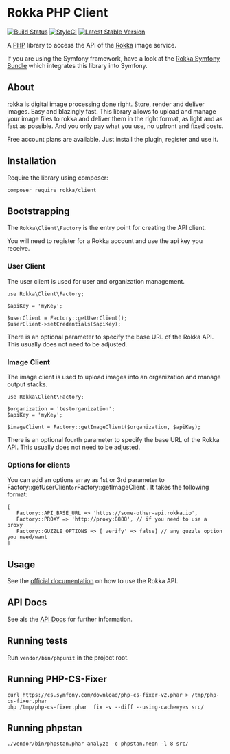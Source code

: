 # Rokka PHP Client

[![Build Status](https://travis-ci.org/rokka-io/rokka-client-php.svg?branch=master)](https://travis-ci.org/rokka-io/rokka-client-php)
[![StyleCI](https://styleci.io/repos/54187640/shield)](https://styleci.io/repos/54187640)
[![Latest Stable Version](https://poser.pugx.org/rokka/client/version.png)](https://packagist.org/packages/rokka/client)

A [PHP](http://php.net/) library to access the API of the [Rokka](https://rokka.io/) image service.

If you are using the Symfony framework, have a look at the [Rokka Symfony Bundle](https://github.com/rokka-io/rokka-client-bundle) which integrates this library into Symfony.

## About

[rokka](https://rokka.io) is digital image processing done right. Store, render and deliver images. Easy and blazingly fast. This library allows to upload and manage your image files to rokka and deliver them in the right format, as light and as fast as possible. And you only pay what you use, no upfront and fixed costs.

Free account plans are available. Just install the plugin, register and use it.

## Installation

Require the library using composer:

`composer require rokka/client`

## Bootstrapping

The `Rokka\Client\Factory` is the entry point for creating the API client.

You will need to register for a Rokka account and use the api key you receive.

### User Client

The user client is used for user and organization management.

```
use Rokka\Client\Factory;

$apiKey = 'myKey';

$userClient = Factory::getUserClient();
$userClient->setCredentials($apiKey);
```

There is an optional parameter to specify the base URL of the Rokka API. This usually does not need to be adjusted.

### Image Client

The image client is used to upload images into an organization and manage output stacks.

```
use Rokka\Client\Factory;

$organization = 'testorganization';
$apiKey = 'myKey';

$imageClient = Factory::getImageClient($organization, $apiKey);
```

There is an optional fourth parameter to specify the base URL of the Rokka API. This usually does not need to be adjusted.

### Options for clients

You can add an options array as 1st or 3rd parameter to Factory::getUserClient` or `Factory::getImageClient`.
It takes the following format:

```
[ 
   Factory::API_BASE_URL => 'https://some-other-api.rokka.io',
   Factory::PROXY => 'http://proxy:8888', // if you need to use a proxy
   Factory::GUZZLE_OPTIONS => ['verify' => false] // any guzzle option you need/want
]

```

## Usage

See the [official documentation](https://rokka.io/documentation) on how to use the Rokka API.

## API Docs

See als the [API Docs](https://rokka.io/client-php-api/master/) for further information.

## Running tests

Run `vendor/bin/phpunit` in the project root.

## Running PHP-CS-Fixer

```
curl https://cs.symfony.com/download/php-cs-fixer-v2.phar > /tmp/php-cs-fixer.phar
php /tmp/php-cs-fixer.phar  fix -v --diff --using-cache=yes src/
```

## Running phpstan

```
./vendor/bin/phpstan.phar analyze -c phpstan.neon -l 8 src/
```